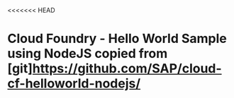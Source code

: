 <<<<<<< HEAD

# Cloud Foundry - Hello World Sample using NodeJS copied from [git]https://github.com/SAP/cloud-cf-helloworld-nodejs/
